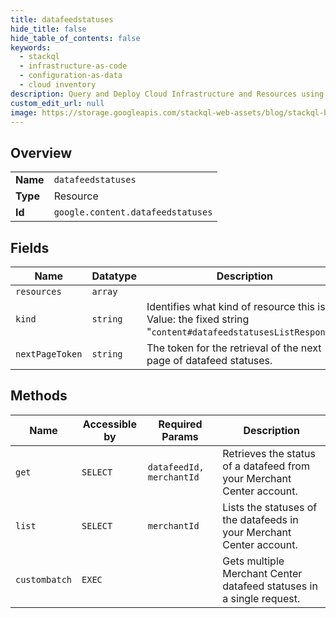 ```yaml
---
title: datafeedstatuses
hide_title: false
hide_table_of_contents: false
keywords:
  - stackql
  - infrastructure-as-code
  - configuration-as-data
  - cloud inventory
description: Query and Deploy Cloud Infrastructure and Resources using SQL
custom_edit_url: null
image: https://storage.googleapis.com/stackql-web-assets/blog/stackql-blog-post-featured-image.png
---
```

  
    

## Overview
<table><tbody>
<tr><td><b>Name</b></td><td><code>datafeedstatuses</code></td></tr>
<tr><td><b>Type</b></td><td>Resource</td></tr>
<tr><td><b>Id</b></td><td><code>google.content.datafeedstatuses</code></td></tr>
</tbody></table>

## Fields
| Name | Datatype | Description |
| ---- | -------- | ----------- |
| `resources` | `array` |  |
| `kind` | `string` | Identifies what kind of resource this is. Value: the fixed string "`content#datafeedstatusesListResponse`". |
| `nextPageToken` | `string` | The token for the retrieval of the next page of datafeed statuses. |
## Methods
| Name | Accessible by | Required Params | Description |
| ---- | ------------- | --------------- | ----------- |
| `get` | `SELECT` | `datafeedId, merchantId` | Retrieves the status of a datafeed from your Merchant Center account. |
| `list` | `SELECT` | `merchantId` | Lists the statuses of the datafeeds in your Merchant Center account. |
| `custombatch` | `EXEC` |  | Gets multiple Merchant Center datafeed statuses in a single request. |

